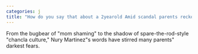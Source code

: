 ```yaml
---
categories: j
title: "How do you say that about a 2yearold Amid scandal parents reckon with the politics of shame"
---
```

From the bugbear of "mom shaming" to the shadow of spare-the-rod-style "chancla culture," Nury Martinez"s words have stirred many parents" darkest fears. 